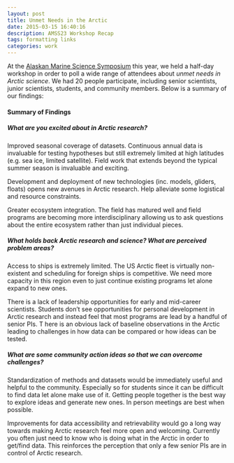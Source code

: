 ```yaml
---
layout: post
title: Unmet Needs in the Arctic
date: 2015-03-15 16:40:16
description: AMSS23 Workshop Recap
tags: formatting links
categories: work
---
```


At the [Alaskan Marine Science Symposium](https://www.alaskamarinescience.org/) this year, we held a half-day workshop in order to poll a wide range of attendees about _unmet needs in Arctic science_. We had 20 people participate, including senior scientists, junior scientists, students, and community members. Below is a summary of our findings:

#### Summary of Findings
##### What are you excited about in Arctic research?

Improved seasonal coverage of datasets. Continuous annual data is invaluable for testing hypotheses but still extremely limited at high latitudes (e.g. sea ice, limited satellite). Field work that extends beyond the typical summer season is invaluable and exciting.

Development and deployment of new technologies (inc. models, gliders, floats) opens new avenues in Arctic research. Help alleviate some logistical and resource constraints.

Greater ecosystem integration. The field has matured well and field programs are becoming more interdisciplinary allowing us to ask questions about the entire ecosystem rather than just individual pieces.

##### What holds back Arctic research and science? What are perceived problem areas?

Access to ships is extremely limited. The US Arctic fleet is virtually non-existent and scheduling for foreign ships is competitive. We need more capacity in this region even to just continue existing programs let alone expand to new ones.

There is a lack of leadership opportunities for early and mid-career scientists. Students don’t see opportunities for personal development in Arctic research and instead feel that most programs are lead by a handful of senior PIs.
T
here is an obvious lack of baseline observations in the Arctic leading to challenges in how data can be compared or how ideas can be tested.

##### What are some community action ideas so that we can overcome challenges?

Standardization of methods and datasets would be immediately useful and helpful to the community. Especially so for students since it can be difficult to find data let alone make use of it.
Getting people together is the best way to explore ideas and generate new ones. In person meetings are best when possible.

Improvements for data accessibility and retrievability would go a long way towards making Arctic research feel more open and welcoming. Currently you often just need to know who is doing what in the Arctic in order to get/find data. This reinforces the perception that only a few senior PIs are in control of Arctic research.
